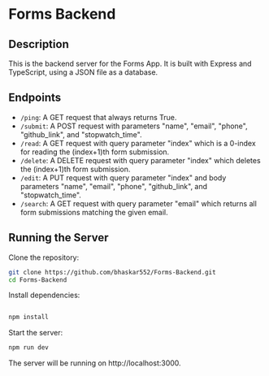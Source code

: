 # Forms Backend

## Description

This is the backend server for the Forms App. It is built with Express and TypeScript, using a JSON file as a database.

## Endpoints

- `/ping`: A GET request that always returns True.
- `/submit`: A POST request with parameters "name", "email", "phone", "github_link", and "stopwatch_time".
- `/read`: A GET request with query parameter "index" which is a 0-index for reading the (index+1)th form submission.
- `/delete`: A DELETE request with query parameter "index" which deletes the (index+1)th form submission.
- `/edit`: A PUT request with query parameter "index" and body parameters "name", "email", "phone", "github_link", and "stopwatch_time".
- `/search`: A GET request with query parameter "email" which returns all form submissions matching the given email.

## Running the Server

Clone the repository:
   ```bash
   git clone https://github.com/bhaskar552/Forms-Backend.git
   cd Forms-Backend
   ```
Install dependencies:
   ```bash
   
   npm install
   ```
Start the server:

   ```bash
   npm run dev
   ```

The server will be running on http://localhost:3000.


   
